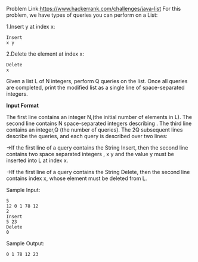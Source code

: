 Problem Link:https://www.hackerrank.com/challenges/java-list
For this problem, we have  types of queries you can perform on a List:

1.Insert y at index x:

````
Insert
x y
````

2.Delete the element at index x:
````
Delete
x
````

Given a list L of N integers, perform Q queries on the list.
Once all queries are completed, print the modified list as a single line of space-separated integers.

**Input Format**

The first line contains an integer N,(the initial number of elements in L).
The second line contains N space-separated integers describing .
The third line contains an integer,Q (the number of queries).
The 2Q subsequent lines describe the queries, and each query is described over two lines:

->If the first line of a query contains the String Insert, 
then the second line contains two space separated integers ,
x y and the value y must be inserted into L at index x.

->If the first line of a query contains the String Delete, 
then the second line contains index x, whose element must be deleted from L.

Sample Input:
````
5
12 0 1 78 12
2
Insert
5 23
Delete
0
````
Sample Output:
````
0 1 78 12 23
````